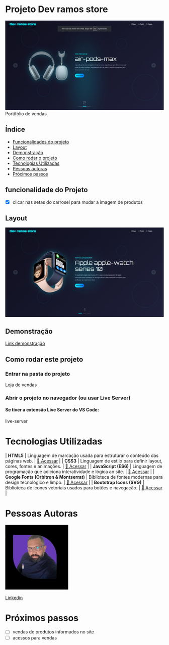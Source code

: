 #  Projeto Dev ramos store
![Labefodds](./assets/comercial.jpg)
 Portifólio de vendas 
 ## Índice
- <a href = "#funcionalidades"> Funcionalidades do projeto</a> 
- <a href = "#Layout">Layout</a> 
- <a href = "#Demonstração">Demonstração</a> 
- <a href = "#Rodar">Como rodar o projeto</a> 
- <a href = "#Tecnologias utilizadas">Tecnologias Utilizadas</a> 
- <a href = "Autoras">Pessoas autoras</a> 
- <a href = "#Passos">Próximos passos</a> 

## funcionalidade do Projeto 

- [X] clicar nas setas do carrosel para mudar a imagem de produtos 

## Layout
![tela Atualizada](./assets/ccomecial.jpg)
## Demonstração
[Link demonstração](https://storied-squirrel-a5ee1d.netlify.app/)
## Como rodar este projeto


### Entrar na pasta do projeto
Loja de vendas

### Abrir o projeto no navegador (ou usar Live Server)
#### Se tiver a extensão Live Server do VS Code:
live-server


# Tecnologias Utilizadas 
| **HTML5** | Linguagem de marcação usada para estruturar o conteúdo das páginas web. | [🔗 Acessar](https://developer.mozilla.org/pt-BR/docs/Web/HTML) |
| **CSS3** | Linguagem de estilo para definir layout, cores, fontes e animações. | [🔗 Acessar](https://developer.mozilla.org/pt-BR/docs/Web/CSS) |
| **JavaScript (ES6)** | Linguagem de programação que adiciona interatividade e lógica ao site. | [🔗 Acessar](https://developer.mozilla.org/pt-BR/docs/Web/JavaScript) |
| **Google Fonts (Orbitron & Montserrat)** | Biblioteca de fontes modernas para design tecnológico e limpo. | [🔗 Acessar](https://fonts.google.com/) |
| **Bootstrap Icons (SVG)** | Biblioteca de ícones vetoriais usados para botões e navegação. | [🔗 Acessar](https://icons.getbootstrap.com/) |

# Pessoas Autoras

<img style ="width:200px" src ="./assets/clovisramos.jpg" alt = "imagem de desenvolvedor">

[Linkedin](https://www.linkedin.com/feed)



# Próximos passos

- [ ] vendas de produtos informados no site 
- [ ] acessos para vendas 